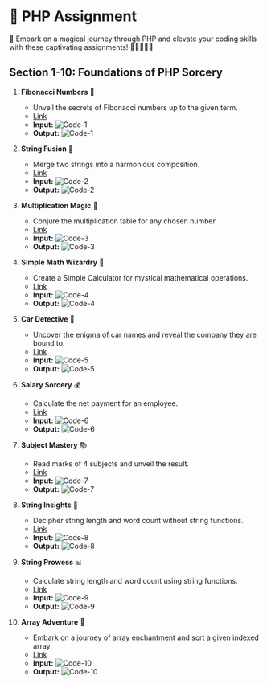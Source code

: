 # 📝 PHP Assignment

🔮 Embark on a magical journey through PHP and elevate your coding skills with these captivating assignments! 🚀👩‍💻👨‍💻

## Section 1-10: **Foundations of PHP Sorcery**

1. **Fibonacci Numbers** 🌸
   - Unveil the secrets of Fibonacci numbers up to the given term.
   - [Link](./1.php)
   - **Input:**
     ![Code-1](../%20SnapShot/1.png)
   - **Output:**
     ![Code-1](../Screenshot/1.png)

2. **String Fusion** 🎵
   - Merge two strings into a harmonious composition.
   - [Link](./2.php)
   - **Input:**
     ![Code-2](../%20SnapShot/2.png)
   - **Output:**
     ![Code-2](../Screenshot/2.png)

3. **Multiplication Magic** 🌟
   - Conjure the multiplication table for any chosen number.
   - [Link](./3.php)
   - **Input:**
     ![Code-3](../%20SnapShot/3.png)
   - **Output:**
     ![Code-3](../Screenshot/3.png)

4. **Simple Math Wizardry** 🔢
   - Create a Simple Calculator for mystical mathematical operations.
   - [Link](./4.php)
   - **Input:**
     ![Code-4](../%20SnapShot/4.png)
   - **Output:**
     ![Code-4](../Screenshot/4.png)

5. **Car Detective** 🚗
   - Uncover the enigma of car names and reveal the company they are bound to.
   - [Link](./5.php)
   - **Input:**
     ![Code-5](../%20SnapShot/5.png)
   - **Output:**
     ![Code-5](../Screenshot/5.png)

6. **Salary Sorcery** 💰
   - Calculate the net payment for an employee.
   - [Link](./6.php)
   - **Input:**
     ![Code-6](../%20SnapShot/6.png)
   - **Output:**
     ![Code-6](../Screenshot/6.png)

7. **Subject Mastery** 📚
   - Read marks of 4 subjects and unveil the result.
   - [Link](./7.php)
   - **Input:**
     ![Code-7](../%20SnapShot/7.png)
   - **Output:**
     ![Code-7](../Screenshot/7.png)

8. **String Insights** 🧐
   - Decipher string length and word count without string functions.
   - [Link](./8.php)
   - **Input:**
     ![Code-8](../%20SnapShot/8.png)
   - **Output:**
     ![Code-8](../Screenshot/8.png)

9. **String Prowess** 📊
   - Calculate string length and word count using string functions.
   - [Link](./9.php)
   - **Input:**
     ![Code-9](../%20SnapShot/9.png)
   - **Output:**
     ![Code-9](../Screenshot/9.png)

10. **Array Adventure** 🎲
    - Embark on a journey of array enchantment and sort a given indexed array.
    - [Link](./10.php)
    - **Input:**
      ![Code-10](../%20SnapShot/10.png)
    - **Output:**
      ![Code-10](../Screenshot/10.png)
